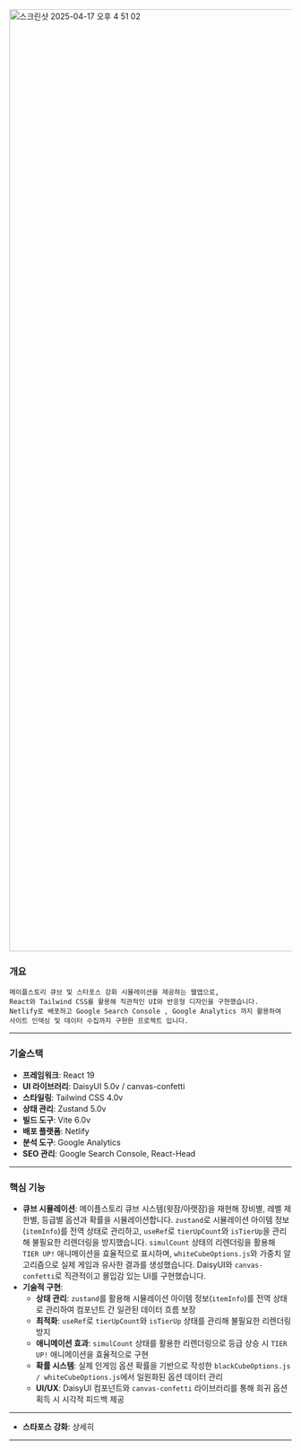 <img width="1680" alt="스크린샷 2025-04-17 오후 4 51 02" src="https://github.com/user-attachments/assets/cf2751bb-5409-481e-a252-f056b8b15979" />

### **개요** 
```
메이플스토리 큐브 및 스타포스 강화 시뮬레이션을 제공하는 웹앱으로,
React와 Tailwind CSS를 활용해 직관적인 UI와 반응형 디자인을 구현했습니다.
Netlify로 배포하고 Google Search Console , Google Analytics 까지 활용하여
사이트 인덱싱 및 데이터 수집까지 구현한 프로젝트 입니다.
```


---



### **기술스택**
- **프레임워크**: React 19
- **UI 라이브러리**: DaisyUI 5.0v / canvas-confetti
- **스타일링**: Tailwind CSS 4.0v
- **상태 관리**: Zustand 5.0v
- **빌드 도구**: Vite 6.0v
- **배포 플랫폼**: Netlify
- **분석 도구**: Google Analytics
- **SEO 관리**: Google Search Console, React-Head

---
### **핵심 기능**
- **큐브 시뮬레이션**: 메이플스토리 큐브 시스템(윗잠/아랫잠)을 재현해 장비별, 레벨 제한별, 등급별 옵션과 확률을 시뮬레이션합니다. `zustand`로 시뮬레이션 아이템 정보(`itemInfo`)를 전역 상태로 관리하고, `useRef`로 `tierUpCount`와 `isTierUp`을 관리해 불필요한 리렌더링을 방지했습니다. `simulCount` 상태의 리렌더링을 활용해 `TIER UP!` 애니메이션을 효율적으로 표시하며, `whiteCubeOptions.js`와 가중치 알고리즘으로 실제 게임과 유사한 결과를 생성했습니다. DaisyUI와 `canvas-confetti`로 직관적이고 몰입감 있는 UI를 구현했습니다.
- **기술적 구현**:
  - **상태 관리**: `zustand`를 활용해 시뮬레이션 아이템 정보(`itemInfo`)를 전역 상태로 관리하여 컴포넌트 간 일관된 데이터 흐름 보장
  - **최적화**: `useRef`로 `tierUpCount`와 `isTierUp` 상태를 관리해 불필요한 리렌더링 방지
  - **애니메이션 효과**: `simulCount` 상태를 활용한 리렌더링으로 등급 상승 시 `TIER UP!` 애니메이션을 효율적으로 구현
  - **확률 시스템**: 실제 인게임 옵션 확률을 기반으로 작성한 `blackCubeOptions.js / whiteCubeOptions.js`에서 일원화된 옵션 데이터 관리
  - **UI/UX**: DaisyUI 컴포넌트와 `canvas-confetti` 라이브러리를 통해 희귀 옵션 획득 시 시각적 피드백 제공
---
- **스타포스 강화**: 상세히


---
